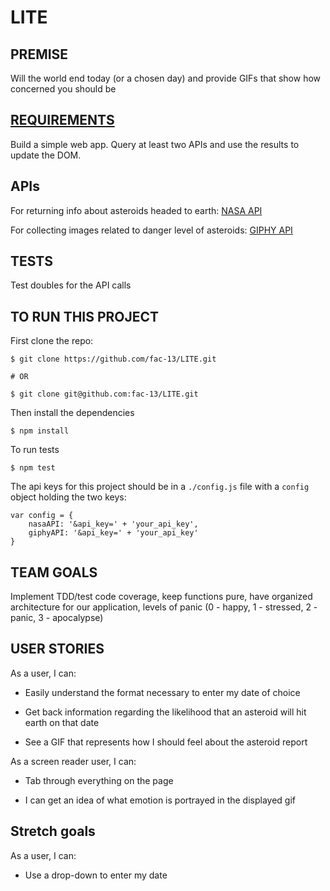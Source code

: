 #   LITE

##   PREMISE

Will the world end today (or a chosen day) and provide GIFs that show how concerned you should be

##   [REQUIREMENTS](https://github.com/foundersandcoders/master-reference/blob/master/coursebook/week-3/project.md)

Build a simple web app. Query at least two APIs and use the results to update the DOM.

##   APIs

For returning info about asteroids headed to earth: [NASA API](https://api.nasa.gov/api.html)

For collecting images related to danger level of asteroids: [GIPHY API](https://developers.giphy.com/docs/)

  

##   TESTS 

Test doubles for the API calls
  

## TO RUN THIS PROJECT

First clone the repo:

```
$ git clone https://github.com/fac-13/LITE.git

# OR

$ git clone git@github.com:fac-13/LITE.git

```

Then install the dependencies

```
$ npm install
```

To run tests
```
$ npm test
```

The api keys for this project should be in a `./config.js` file with a `config` object holding the two keys:

```javascript=
var config = {
    nasaAPI: '&api_key=' + 'your_api_key',
    giphyAPI: '&api_key=' + 'your_api_key'
}
```

##   TEAM GOALS
  

Implement TDD/test code coverage, keep functions pure, have organized architecture for our application, levels of panic (0 - happy, 1 - stressed, 2 - panic, 3 - apocalypse)

  
##   USER STORIES

As a user, I can:

  - Easily understand the format necessary to enter my date of choice

- Get back information regarding the likelihood that an asteroid will hit earth on that date


- See a GIF that represents how I should feel about the asteroid report

  

As a screen reader user, I can:

- Tab through everything on the page

- I can get an idea of what emotion is portrayed in the displayed gif

  

## Stretch goals

As a user, I can:

- Use a drop-down to enter my date
